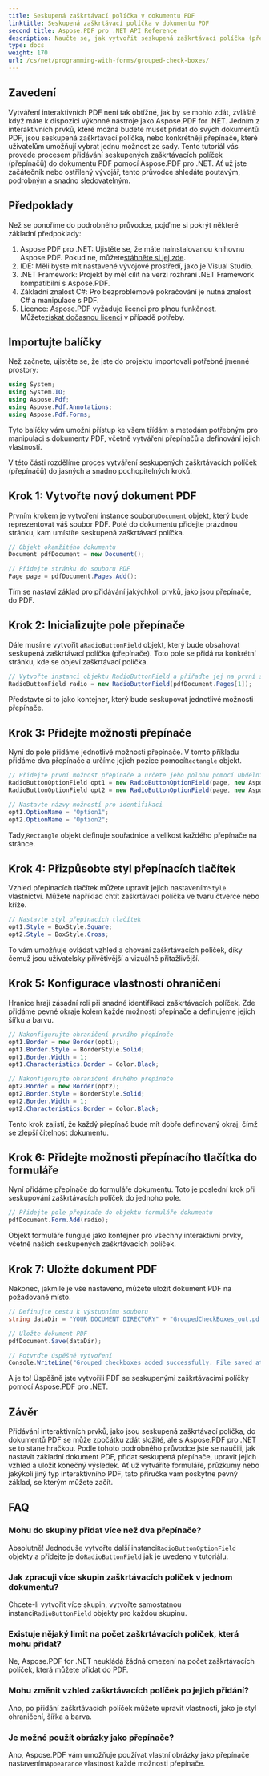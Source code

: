```yaml
---
title: Seskupená zaškrtávací políčka v dokumentu PDF
linktitle: Seskupená zaškrtávací políčka v dokumentu PDF
second_title: Aspose.PDF pro .NET API Reference
description: Naučte se, jak vytvořit seskupená zaškrtávací políčka (přepínače) v dokumentu PDF pomocí Aspose.PDF for .NET pomocí tohoto podrobného návodu.
type: docs
weight: 170
url: /cs/net/programming-with-forms/grouped-check-boxes/
---
```

## Zavedení

Vytváření interaktivních PDF není tak obtížné, jak by se mohlo zdát, zvláště když máte k dispozici výkonné nástroje jako Aspose.PDF for .NET. Jedním z interaktivních prvků, které možná budete muset přidat do svých dokumentů PDF, jsou seskupená zaškrtávací políčka, nebo konkrétněji přepínače, které uživatelům umožňují vybrat jednu možnost ze sady. Tento tutoriál vás provede procesem přidávání seskupených zaškrtávacích políček (přepínačů) do dokumentu PDF pomocí Aspose.PDF pro .NET. Ať už jste začátečník nebo ostřílený vývojář, tento průvodce shledáte poutavým, podrobným a snadno sledovatelným.

## Předpoklady

Než se ponoříme do podrobného průvodce, pojďme si pokrýt některé základní předpoklady:

1.  Aspose.PDF pro .NET: Ujistěte se, že máte nainstalovanou knihovnu Aspose.PDF. Pokud ne, můžete[stáhněte si jej zde](https://releases.aspose.com/pdf/net/).
2. IDE: Měli byste mít nastavené vývojové prostředí, jako je Visual Studio.
3. .NET Framework: Projekt by měl cílit na verzi rozhraní .NET Framework kompatibilní s Aspose.PDF.
4. Základní znalost C#: Pro bezproblémové pokračování je nutná znalost C# a manipulace s PDF.
5.  Licence: Aspose.PDF vyžaduje licenci pro plnou funkčnost. Můžete[získat dočasnou licenci](https://purchase.aspose.com/temporary-license/) v případě potřeby.

## Importujte balíčky

Než začnete, ujistěte se, že jste do projektu importovali potřebné jmenné prostory:

```csharp
using System;
using System.IO;
using Aspose.Pdf;
using Aspose.Pdf.Annotations;
using Aspose.Pdf.Forms;
```

Tyto balíčky vám umožní přístup ke všem třídám a metodám potřebným pro manipulaci s dokumenty PDF, včetně vytváření přepínačů a definování jejich vlastností.

V této části rozdělíme proces vytváření seskupených zaškrtávacích políček (přepínačů) do jasných a snadno pochopitelných kroků.

## Krok 1: Vytvořte nový dokument PDF

 Prvním krokem je vytvoření instance souboru`Document` objekt, který bude reprezentovat váš soubor PDF. Poté do dokumentu přidejte prázdnou stránku, kam umístíte seskupená zaškrtávací políčka.

```csharp
// Objekt okamžitého dokumentu
Document pdfDocument = new Document();

// Přidejte stránku do souboru PDF
Page page = pdfDocument.Pages.Add();
```

Tím se nastaví základ pro přidávání jakýchkoli prvků, jako jsou přepínače, do PDF.

## Krok 2: Inicializujte pole přepínače

Dále musíme vytvořit a`RadioButtonField` objekt, který bude obsahovat seskupená zaškrtávací políčka (přepínače). Toto pole se přidá na konkrétní stránku, kde se objeví zaškrtávací políčka.

```csharp
// Vytvořte instanci objektu RadioButtonField a přiřaďte jej na první stránku
RadioButtonField radio = new RadioButtonField(pdfDocument.Pages[1]);
```

Představte si to jako kontejner, který bude seskupovat jednotlivé možnosti přepínače.

## Krok 3: Přidejte možnosti přepínače

 Nyní do pole přidáme jednotlivé možnosti přepínače. V tomto příkladu přidáme dva přepínače a určíme jejich pozice pomocí`Rectangle` objekt.

```csharp
// Přidejte první možnost přepínače a určete jeho polohu pomocí Obdélník
RadioButtonOptionField opt1 = new RadioButtonOptionField(page, new Aspose.Pdf.Rectangle(0, 0, 20, 20));
RadioButtonOptionField opt2 = new RadioButtonOptionField(page, new Aspose.Pdf.Rectangle(100, 0, 120, 20));

// Nastavte názvy možností pro identifikaci
opt1.OptionName = "Option1";
opt2.OptionName = "Option2";
```

 Tady,`Rectangle` objekt definuje souřadnice a velikost každého přepínače na stránce.

## Krok 4: Přizpůsobte styl přepínacích tlačítek

 Vzhled přepínacích tlačítek můžete upravit jejich nastavením`Style` vlastnictví. Můžete například chtít zaškrtávací políčka ve tvaru čtverce nebo kříže.

```csharp
// Nastavte styl přepínacích tlačítek
opt1.Style = BoxStyle.Square;
opt2.Style = BoxStyle.Cross;
```

To vám umožňuje ovládat vzhled a chování zaškrtávacích políček, díky čemuž jsou uživatelsky přívětivější a vizuálně přitažlivější.

## Krok 5: Konfigurace vlastností ohraničení

Hranice hrají zásadní roli při snadné identifikaci zaškrtávacích políček. Zde přidáme pevné okraje kolem každé možnosti přepínače a definujeme jejich šířku a barvu.

```csharp
// Nakonfigurujte ohraničení prvního přepínače
opt1.Border = new Border(opt1);
opt1.Border.Style = BorderStyle.Solid;
opt1.Border.Width = 1;
opt1.Characteristics.Border = Color.Black;

// Nakonfigurujte ohraničení druhého přepínače
opt2.Border = new Border(opt2);
opt2.Border.Style = BorderStyle.Solid;
opt2.Border.Width = 1;
opt2.Characteristics.Border = Color.Black;
```

Tento krok zajistí, že každý přepínač bude mít dobře definovaný okraj, čímž se zlepší čitelnost dokumentu.

## Krok 6: Přidejte možnosti přepínacího tlačítka do formuláře

Nyní přidáme přepínače do formuláře dokumentu. Toto je poslední krok při seskupování zaškrtávacích políček do jednoho pole.

```csharp
// Přidejte pole přepínače do objektu formuláře dokumentu
pdfDocument.Form.Add(radio);
```

Objekt formuláře funguje jako kontejner pro všechny interaktivní prvky, včetně našich seskupených zaškrtávacích políček.

## Krok 7: Uložte dokument PDF

Nakonec, jakmile je vše nastaveno, můžete uložit dokument PDF na požadované místo.

```csharp
// Definujte cestu k výstupnímu souboru
string dataDir = "YOUR DOCUMENT DIRECTORY" + "GroupedCheckBoxes_out.pdf";

// Uložte dokument PDF
pdfDocument.Save(dataDir);

// Potvrďte úspěšné vytvoření
Console.WriteLine("Grouped checkboxes added successfully. File saved at " + dataDir);
```

A je to! Úspěšně jste vytvořili PDF se seskupenými zaškrtávacími políčky pomocí Aspose.PDF pro .NET.

## Závěr

Přidávání interaktivních prvků, jako jsou seskupená zaškrtávací políčka, do dokumentů PDF se může zpočátku zdát složité, ale s Aspose.PDF pro .NET se to stane hračkou. Podle tohoto podrobného průvodce jste se naučili, jak nastavit základní dokument PDF, přidat seskupená přepínače, upravit jejich vzhled a uložit konečný výsledek. Ať už vytváříte formuláře, průzkumy nebo jakýkoli jiný typ interaktivního PDF, tato příručka vám poskytne pevný základ, se kterým můžete začít.

## FAQ

### Mohu do skupiny přidat více než dva přepínače?
 Absolutně! Jednoduše vytvořte další instanci`RadioButtonOptionField` objekty a přidejte je do`RadioButtonField` jak je uvedeno v tutoriálu.

### Jak zpracuji více skupin zaškrtávacích políček v jednom dokumentu?
Chcete-li vytvořit více skupin, vytvořte samostatnou instanci`RadioButtonField` objekty pro každou skupinu.

### Existuje nějaký limit na počet zaškrtávacích políček, která mohu přidat?
Ne, Aspose.PDF for .NET neukládá žádná omezení na počet zaškrtávacích políček, která můžete přidat do PDF.

### Mohu změnit vzhled zaškrtávacích políček po jejich přidání?
Ano, po přidání zaškrtávacích políček můžete upravit vlastnosti, jako je styl ohraničení, šířka a barva.

### Je možné použít obrázky jako přepínače?
 Ano, Aspose.PDF vám umožňuje používat vlastní obrázky jako přepínače nastavením`Appearance` vlastnost každé možnosti přepínače.